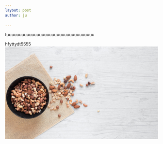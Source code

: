 ```yaml
---
layout: post
author: ju

---
```

tuuuuuuuuuuuuuuuuuuuuuuuuuuuuuuuuuuu

hfyttydt5555![](/images/PORTADA_prueba7.jpg)